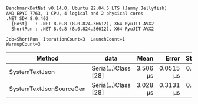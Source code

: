 ```

BenchmarkDotNet v0.14.0, Ubuntu 22.04.5 LTS (Jammy Jellyfish)
AMD EPYC 7763, 1 CPU, 4 logical and 2 physical cores
.NET SDK 8.0.402
  [Host]   : .NET 8.0.8 (8.0.824.36612), X64 RyuJIT AVX2
  ShortRun : .NET 8.0.8 (8.0.824.36612), X64 RyuJIT AVX2

Job=ShortRun  IterationCount=3  LaunchCount=1  
WarmupCount=3  

```
| Method                  | data                 | Mean     | Error     | StdDev    | Min      | Max      | Gen0   | Allocated |
|------------------------ |--------------------- |---------:|----------:|----------:|---------:|---------:|-------:|----------:|
| SystemTextJson          | Seria(...)Class [28] | 3.506 μs | 0.0515 μs | 0.0028 μs | 3.502 μs | 3.507 μs | 0.0229 |   2.07 KB |
| SystemTextJsonSourceGen | Seria(...)Class [28] | 3.028 μs | 0.3131 μs | 0.0172 μs | 3.014 μs | 3.047 μs | 0.0267 |    2.2 KB |
